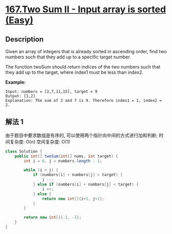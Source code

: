 # [167.Two Sum II - Input array is sorted (Easy)](https://leetcode.com/problems/two-sum-ii-input-array-is-sorted/)

## Description


Given an array of integers that is already sorted in ascending order, find two numbers such that they add up to a specific target number.

The function twoSum should return indices of the two numbers such that they add up to the target, where index1 must be less than index2.



**Example:**

```
Input: numbers = [2,7,11,15], target = 9
Output: [1,2]
Explanation: The sum of 2 and 7 is 9. Therefore index1 = 1, index2 = 2.
```


## 解法 1

由于题目中要求数组是有序的, 可以使用两个指针向中间的方式进行加和判断;
时间复杂度: O(n)
空间复杂度: O(1)

```java
class Solution {
    public int[] twoSum(int[] nums, int target) {
        int i = 0, j = numbers.length - 1;

        while (i < j) {
            if (numbers[i] + numbers[j] > target) {
                j --;
            } else if (numbers[i] + numbers[j] < target) {
                i ++;
            } else {
                return new int[]{i+1, j+1};
            }
        }

        return new int[]{-1, -1};
    }
}
```
